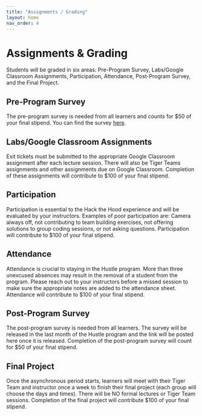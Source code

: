 ```yaml
---
title: "Assignments / Grading"
layout: home
nav_order: 4
---
```

<h1><b>Assignments & Grading</b></h1>

<body>
  <p>Students will be graded in six areas: Pre-Program Survey, Labs/Google Classroom Assignments,	Participation,	Attendance,	Post-Program Survey, and the Final Project.</p>

  <h2>Pre-Program Survey</h2>
    <p>The pre-program survey is needed from all learners and counts for $50 of your final stipend. You can find the survey <a href="https://corexmsp4sy8p6bphbs3.qualtrics.com/jfe/form/SV_2l9KKWcKOTbKObQ">here</a>. </p>

  <h2>Labs/Google Classroom Assignments</h2>
    <p>Exit tickets must be submitted to the appropriate Google Classroom assignment after each lecture session. There will also be Tiger Teams assignments and other assignments due on Google Classroom. Completion of these assignments will contribute to $100 of your final stipend.</p>

  <h2>Participation</h2>
    <p>Participation is essential to the Hack the Hood experience and will be evaluated by your instructors. Examples of poor participation are: Camera always off, not contributing to team building exercises, not offering solutions to group coding sessions, or not asking questions. Participation will contribute to $100 of your final stipend. </p>

  <h2>Attendance</h2>
    <p>Attendance is crucial to staying in the Hustle program. More than three unexcused absences may result in the removal of a student from the program. Please reach out to your instructors before a missed session to make sure the appropriate notes are added to the attendance sheet. Attendance will contribute to $100 of your final stipend. </p>

  <h2>Post-Program Survey</h2>
    <p>The post-program survey is needed from all learners. The survey will be released in the last month of the Hustle program and the link will be posted here once it is released. Completion of the post-program survey will count for $50 of your final stipend. </p>

  <h2>Final Project</h2>
    <p>Once the asynchronous period starts, learners will meet with their Tiger Team and instructor once a week to finish their final project (each group will choose the days and times). There will be NO formal lectures or Tiger Team sessions. Completion of the final project will contribute $100 of your final stipend. </p>
</body>
